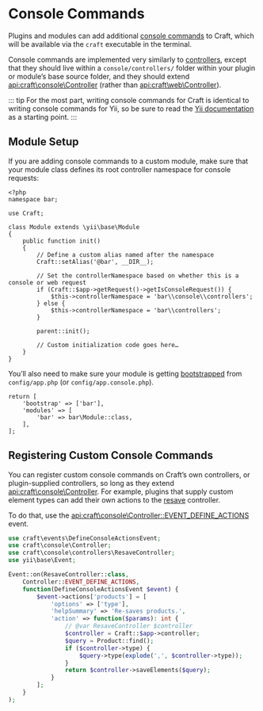 # Console Commands

Plugins and modules can add additional [console commands](https://www.yiiframework.com/doc/guide/2.0/en/tutorial-console#create-command) to Craft, which will be available via the `craft` executable in the terminal.

Console commands are implemented very similarly to [controllers](controllers.md), except that they should live within a `console/controllers/` folder within your plugin or module’s base source folder, and they should extend <api:craft\console\Controller> (rather than <api:craft\web\Controller>).

::: tip
For the most part, writing console commands for Craft is identical to writing console commands for Yii, so be sure to read the [Yii documentation](https://www.yiiframework.com/doc/guide/2.0/en/tutorial-console#create-command) as a starting point.
:::

## Module Setup

If you are adding console commands to a custom module, make sure that your module class defines its root controller namespace for console requests:

```php{14,15}
<?php
namespace bar;

use Craft;

class Module extends \yii\base\Module
{
    public function init()
    {
        // Define a custom alias named after the namespace
        Craft::setAlias('@bar', __DIR__);

        // Set the controllerNamespace based on whether this is a console or web request
        if (Craft::$app->getRequest()->getIsConsoleRequest()) {
            $this->controllerNamespace = 'bar\\console\\controllers';
        } else {
            $this->controllerNamespace = 'bar\\controllers';
        }

        parent::init();

        // Custom initialization code goes here…
    }
}
```

You’ll also need to make sure your module is getting [bootstrapped](https://www.yiiframework.com/doc/guide/2.0/en/runtime-bootstrapping) from `config/app.php` (or `config/app.console.php`).

```php{2}
return [
    'bootstrap' => ['bar'],
    'modules' => [
        'bar' => bar\Module::class,
    ],
];
```

## Registering Custom Console Commands

You can register custom console commands on Craft’s own controllers, or plugin-supplied controllers, so long as they extend <api:craft\console\Controller>. For example, plugins that supply custom element types can add their own actions to the [resave](api:craft\console\controllers\ResaveController) controller.

To do that, use the <api:craft\console\Controller::EVENT_DEFINE_ACTIONS> event.

```php
use craft\events\DefineConsoleActionsEvent;
use craft\console\Controller;
use craft\console\controllers\ResaveController;
use yii\base\Event;

Event::on(ResaveController::class,
    Controller::EVENT_DEFINE_ACTIONS,
    function(DefineConsoleActionsEvent $event) {
        $event->actions['products'] = [
            'options' => ['type'],
            'helpSummary' => 'Re-saves products.',
            'action' => function($params): int {
                // @var ResaveController $controller
                $controller = Craft::$app->controller;
                $query = Product::find();
                if ($controller->type) {
                    $query->type(explode(',', $controller->type));
                }
                return $controller->saveElements($query);
            }
        ];
    }
);
```
